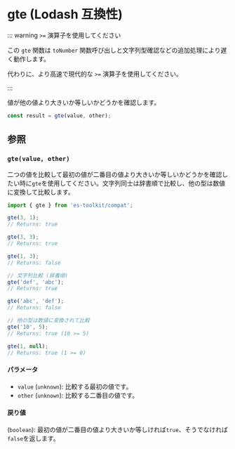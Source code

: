 # gte (Lodash 互換性)

::: warning `>=` 演算子を使用してください

この `gte` 関数は `toNumber` 関数呼び出しと文字列型確認などの追加処理により遅く動作します。

代わりに、より高速で現代的な `>=` 演算子を使用してください。

:::

値が他の値より大きいか等しいかどうかを確認します。

```typescript
const result = gte(value, other);
```

## 参照

### `gte(value, other)`

二つの値を比較して最初の値が二番目の値より大きいか等しいかどうかを確認したい時に`gte`を使用してください。文字列同士は辞書順で比較し、他の型は数値に変換して比較します。

```typescript
import { gte } from 'es-toolkit/compat';

gte(3, 1);
// Returns: true

gte(3, 3);
// Returns: true

gte(1, 3);
// Returns: false

// 文字列比較 (辞書順)
gte('def', 'abc');
// Returns: true

gte('abc', 'def');
// Returns: false

// 他の型は数値に変換されて比較
gte('10', 5);
// Returns: true (10 >= 5)

gte(1, null);
// Returns: true (1 >= 0)
```

#### パラメータ

- `value` (`unknown`): 比較する最初の値です。
- `other` (`unknown`): 比較する二番目の値です。

#### 戻り値

(`boolean`): 最初の値が二番目の値より大きいか等しければ`true`、そうでなければ`false`を返します。
